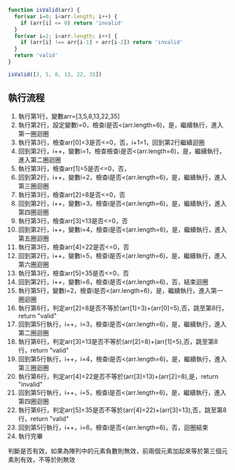 ``` js
function isValid(arr) {
  for(var i=0; i<arr.length; i++) {
    if (arr[i] <= 0) return 'invalid'
  }
  for(var i=2; i<arr.length; i++) {
    if (arr[i] !== arr[i-1] + arr[i-2]) return 'invalid'
  }
  return 'valid'
}

isValid([3, 5, 8, 13, 22, 35])
```

## 執行流程
1. 執行第1行，變數arr=[3,5,8,13,22,35]
2. 執行第2行，設定變數i=0，檢查i是否<(arr.length=6)，是，繼續執行，進入第一圈迴圈
3. 執行第3行，檢查arr[0]=3是否<=0，否，i+1=1，回到第2行繼續迴圈
4. 回到第2行，i++，變數i=1，檢查檢查i是否<(arr.length=6)，是，繼續執行，進入第二圈迴圈
5. 執行第3行，檢查arr[1]=5是否<=0，否，
6. 回到第2行，i++，變數i=2，檢查i是否<(arr.length=6)，是，繼續執行，進入第三圈迴圈
7. 執行第3行，檢查arr[2]=8是否<=0，否
8. 回到第2行，i++，變數i=3，檢查i是否<(arr.length=6)，是，繼續執行，進入第四圈迴圈
9. 執行第3行，檢查arr[3]=13是否<=0，否
10. 回到第2行，i++，變數i=4，檢查i是否<(arr.length=6)，是，繼續執行，進入第五圈迴圈
11. 執行第3行，檢查arr[4]=22是否<=0，否
12. 回到第2行，i++，變數i=5，檢查i是否<(arr.length=6)，是，繼續執行，進入第六圈迴圈
13. 執行第3行，檢查arr[5]=35是否<=0，否
14. 回到第2行，i++，變數i=6，檢查i是否<(arr.length=6)，否，結束迴圈
15. 執行第5行，變數i=2，檢查i是否<(arr.length=6)，是，繼續執行，進入第一圈迴圈
16. 執行第6行，判定arr[2]=8是否不等於(arr[1]=3)+(arr[0]=5),否，跳至第8行，return "valid"
17. 回到第5行執行，i++，i=3，檢查i是否<(arr.length=6)，是，繼續執行，進入第二圈迴圈
18. 執行第6行，判定arr[3]=13是否不等於(arr[2]=8)+(arr[1]=5),否，跳至第8行，return "valid"
19. 回到第5行執行，i++，i=4，檢查i是否<(arr.length=6)，是，繼續執行，進入第三圈迴圈
20. 執行第6行，判定arr[4]=22是否不等於(arr[3]=13)+(arr[2]=8),是，return "invalid"
21. 回到第5行執行，i++，i=5，檢查i是否<(arr.length=6)，是，繼續執行，進入第四圈迴圈
22. 執行第6行，判定arr[5]=35是否不等於(arr[4]=22)+(arr[3]=13),否，跳至第8行，return "valid"
23. 回到第5行執行，i++，i=6，檢查i是否<(arr.length=6)，否，迴圈結束
24. 執行完畢

判斷是否有效，如果為陣列中的元素負數則無效，前兩個元素加起來等於第三個元素則有效，不等於則無效